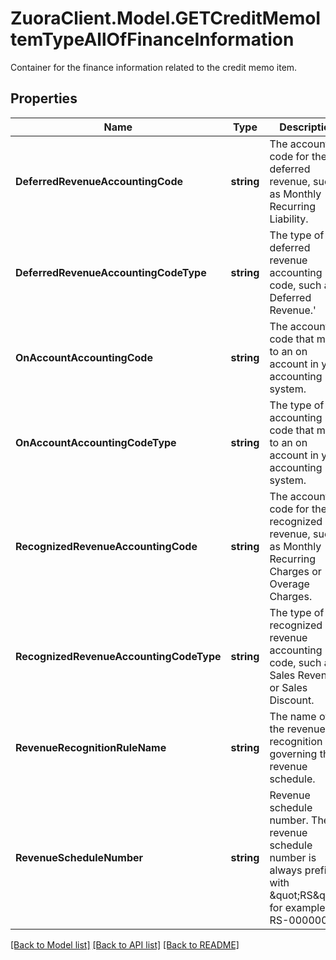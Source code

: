 # ZuoraClient.Model.GETCreditMemoItemTypeAllOfFinanceInformation
Container for the finance information related to the credit memo item. 

## Properties

Name | Type | Description | Notes
------------ | ------------- | ------------- | -------------
**DeferredRevenueAccountingCode** | **string** | The accounting code for the deferred revenue, such as Monthly Recurring Liability.  | [optional] 
**DeferredRevenueAccountingCodeType** | **string** | The type of the deferred revenue accounting code, such as Deferred Revenue.&#39;  | [optional] 
**OnAccountAccountingCode** | **string** | The accounting code that maps to an on account in your accounting system.  | [optional] 
**OnAccountAccountingCodeType** | **string** | The type of the accounting code that maps to an on account in your accounting system.  | [optional] 
**RecognizedRevenueAccountingCode** | **string** | The accounting code for the recognized revenue, such as Monthly Recurring Charges or Overage Charges.  | [optional] 
**RecognizedRevenueAccountingCodeType** | **string** | The type of the recognized revenue accounting code, such as Sales Revenue or Sales Discount.  | [optional] 
**RevenueRecognitionRuleName** | **string** | The name of the revenue recognition rule governing the revenue schedule.  | [optional] 
**RevenueScheduleNumber** | **string** | Revenue schedule number. The revenue schedule number is always prefixed with \&quot;RS\&quot;, for example, RS-00000001.  | [optional] 

[[Back to Model list]](../README.md#documentation-for-models) [[Back to API list]](../README.md#documentation-for-api-endpoints) [[Back to README]](../README.md)


